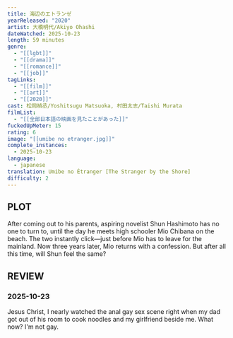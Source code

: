 ```yaml
---
title: 海辺のエトランゼ
yearReleased: "2020"
artist: 大橋明代/Akiyo Ohashi
dateWatched: 2025-10-23
length: 59 minutes
genre:
  - "[[lgbt]]"
  - "[[drama]]"
  - "[[romance]]"
  - "[[job]]"
tagLinks:
  - "[[film]]"
  - "[[art]]"
  - "[[2020]]"
cast: 松岡禎丞/Yoshitsugu Matsuoka, 村田太志/Taishi Murata
filmList:
  - "[[全部日本語の映画を見たことがあった]]"
fuckedUpMeter: 15
rating: 6
image: "[[umibe no etranger.jpg]]"
complete_instances:
  - 2025-10-23
language:
  - japanese
translation: Umibe no Étranger [The Stranger by the Shore]
difficulty: 2
---
```

## PLOT

After coming out to his parents, aspiring novelist Shun Hashimoto has no one to turn to, until the day he meets high schooler Mio Chibana on the beach. The two instantly click—just before Mio has to leave for the mainland. Now three years later, Mio returns with a confession. But after all this time, will Shun feel the same?
## REVIEW

### 2025-10-23

Jesus Christ, I nearly watched the anal gay sex scene right when my dad got out of his room to cook noodles and my girlfriend beside me. What now? I'm not gay.